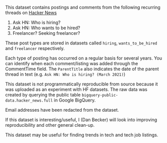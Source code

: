 This dataset contains postings and comments from the following recurring threads on [Hacker News](http://news.ycombinator.com/)

1. Ask HN: Who is hiring?
2. Ask HN: Who wants to be hired?
3. Freelancer? Seeking freelancer?

These post types are stored in datasets called `hiring`, `wants_to_be_hired` and `freelancer` respectively. 

Each type of posting has occurred on a regular basis for several years. You can identify when each comment/listing was added through the CommentTime field. The `ParentTitle` also indicates the date of the parent thread in text (e.g. `Ask HN: Who is hiring? (March 2021)`)

This dataset is not programmatically reproducible from source because it was uploaded as an experiment with HF datasets. The raw data was created by querying the public table `bigquery-public-data.hacker_news.full` in Google BigQuery.

Email addresses have been redacted from the dataset.

If this dataset is interesting/useful, I (Dan Becker) will look into improving reproducibility and other general clean-up.

This dataset may be useful for finding trends in tech and tech job listings.